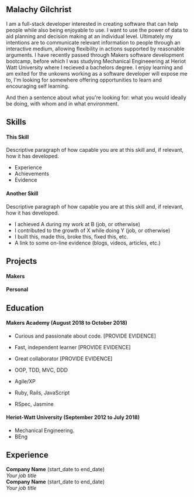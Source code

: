 ## Malachy Gilchrist

I am a full-stack developer interested in creating software that can help people while also being enjoyable to use. I want to use the power of data to aid planning and decision making at an individual level. Ultimately my intentions are to communicate relevant information to people through an interactive medium, allowing flexibility in actions supported by reasonable arguments. I have recently passed through Makers software development bootcamp, before which I was studying Mechanical Engineeering at Heriot Watt University where I recieved a bachelors degree. I enjoy learning and am exited for the unkowns working as a software developer will expose me to, I'm looking for somewhere offering opportunities to learn and encouraging self learning. 

And then a sentence about what you're looking for: what you would ideally be doing, with whom and in what environment.

## Skills

#### This Skill

Descriptive paragraph of how capable you are at this skill and, if relevant, how it has developed.

- Experience
- Achievements
- Evidence

#### Another Skill

Descriptive paragraph of how capable you are at this skill and, if relevant, how it has developed.

- I achieved A during my work at B (job, or otherwise)
- I contributed to the growth of X while doing Y (job, or otherwise)
- I built this, made this, broke this, fixed this, etc.
- A link to some on-line evidence (blogs, videos, articles, etc.)

## Projects

#### Makers

#### Personal

## Education

#### Makers Academy (August 2018 to October 2018)

- Curious and passionate about code. [PROVIDE EVIDENCE]
- Fast, independent learner [PROVIDE EVIDENCE]
- Great collaborator [PROVIDE EVIDENCE]

- OOP, TDD, MVC, DDD
- Agile/XP
- Ruby, Rails, JavaScript
- RSpec, Jasmine

#### Heriot-Watt University (September 2012 to July 2018)

- Mechanical Engineering. 
- BEng

## Experience

**Company Name** (start_date to end_date)    
*Your job title*  
**Company Name** (start_date to end_date)   
*Your job title*  

